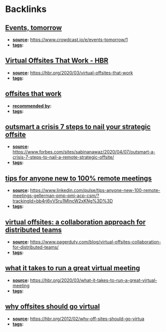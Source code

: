 
# Backlinks
## [Events, tomorrow](<Events, tomorrow.md>)
- **[source](<source.md>):** https://www.crowdcast.io/e/events-tomorrow/1
- **[tags](<tags.md>):**

## [Virtual Offsites That Work - HBR](<Virtual Offsites That Work - HBR.md>)
- **[source](<source.md>):** https://hbr.org/2020/03/virtual-offsites-that-work
- **[tags](<tags.md>):**

## [offsites that work](<offsites that work.md>)
- **[recommended by](<recommended by.md>):**
- **[tags](<tags.md>):**

## [outsmart a crisis 7 steps to nail your strategic offsite](<outsmart a crisis 7 steps to nail your strategic offsite.md>)
- **[source](<source.md>):** https://www.forbes.com/sites/sabinanawaz/2020/04/07/outsmart-a-crisis-7-steps-to-nail-a-remote-strategic-offsite/
- **[tags](<tags.md>):**

## [tips for anyone new to 100% remote meetings](<tips for anyone new to 100% remote meetings.md>)
- **[source](<source.md>):** https://www.linkedin.com/pulse/tips-anyone-new-100-remote-meetings-gellerman-pmp-pmi-acp-csm/?trackingId=bb4rj6yVSru1MIncW2xKNg%3D%3D
- **[tags](<tags.md>):**

## [virtual offsites: a collaboration approach for distributed teams](<virtual offsites: a collaboration approach for distributed teams.md>)
- **[source](<source.md>):** https://www.pagerduty.com/blog/virtual-offsites-collaboration-for-distributed-teams/
- **[tags](<tags.md>):**

## [what it takes to run a great virtual meeting](<what it takes to run a great virtual meeting.md>)
- **[source](<source.md>):** https://hbr.org/2020/03/what-it-takes-to-run-a-great-virtual-meeting
- **[tags](<tags.md>):**

## [why offsites should go virtual](<why offsites should go virtual.md>)
- **[source](<source.md>):** https://hbr.org/2012/02/why-off-sites-should-go-virtua
- **[tags](<tags.md>):**


